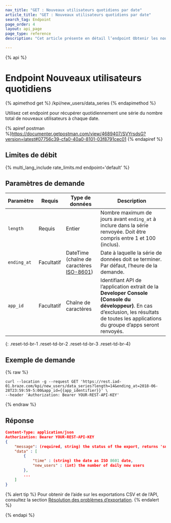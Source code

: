 ```yaml
---
nav_title: "GET : Nouveaux utilisateurs quotidiens par date"
article_title: "GET : Nouveaux utilisateurs quotidiens par date"
search_tag: Endpoint
page_order: 4
layout: api_page
page_type: reference
description: "Cet article présente en détail l’endpoint Obtenir les nouveaux utilisateurs quotidiens."

---
```

{% api %}
# Endpoint Nouveaux utilisateurs quotidiens
{% apimethod get %}
/kpi/new_users/data_series
{% endapimethod %}

Utilisez cet endpoint pour récupérer quotidiennement une série du nombre total de nouveaux utilisateurs à chaque date.

{% apiref postman %}https://documenter.getpostman.com/view/4689407/SVYrsdsG?version=latest#07756c39-cfa0-40a0-8101-03f8791cec01 {% endapiref %}

## Limites de débit

{% multi_lang_include rate_limits.md endpoint='default' %}

## Paramètres de demande

| Paramètre| Requis | Type de données | Description |
| -------- | -------- | --------- | ----------- |
| `length` | Requis | Entier | Nombre maximum de jours avant `ending_at` à inclure dans la série renvoyée. Doit être compris entre 1 et 100 (inclus). |
| `ending_at` | Facultatif | DateTime <br>(chaîne de caractères [ISO-8601](https://en.wikipedia.org/wiki/ISO_8601)) | Date à laquelle la série de données doit se terminer. Par défaut, l’heure de la demande. |
| `app_id` | Facultatif | Chaîne de caractères | Identifiant API de l’application extrait de la **Developer Console (Console du développeur)**. En cas d’exclusion, les résultats de toutes les applications du groupe d’apps seront renvoyés. |
{: .reset-td-br-1 .reset-td-br-2 .reset-td-br-3  .reset-td-br-4}

## Exemple de demande
{% raw %}
```
curl --location -g --request GET 'https://rest.iad-01.braze.com/kpi/new_users/data_series?length=14&ending_at=2018-06-28T23:59:59-5:00&app_id={{app_identifier}}' \
--header 'Authorization: Bearer YOUR-REST-API-KEY'
```
{% endraw %}

## Réponse

```json
Content-Type: application/json
Authorization: Bearer YOUR-REST-API-KEY
{
    "message": (required, string) the status of the export, returns 'success' when completed without errors,
    "data" : [
        {
            "time" : (string) the date as ISO 8601 date,
            "new_users" : (int) the number of daily new users
        },
        ...
    ]
}
```

{% alert tip %}
Pour obtenir de l’aide sur les exportations CSV et de l’API, consultez la section [Résolution des problèmes d’exportation]({{site.baseurl}}/user_guide/data_and_analytics/export_braze_data/export_troubleshooting/).
{% endalert %}

{% endapi %}
